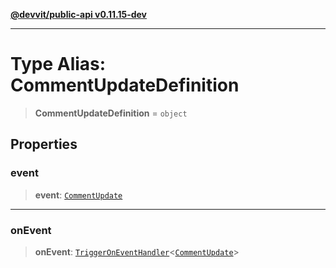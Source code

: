 [**@devvit/public-api v0.11.15-dev**](../README.md)

---

# Type Alias: CommentUpdateDefinition

> **CommentUpdateDefinition** = `object`

## Properties

<a id="event"></a>

### event

> **event**: [`CommentUpdate`](CommentUpdate.md)

---

<a id="onevent"></a>

### onEvent

> **onEvent**: [`TriggerOnEventHandler`](TriggerOnEventHandler.md)\<[`CommentUpdate`](../@devvit/namespaces/EventTypes/interfaces/CommentUpdate.md)\>
